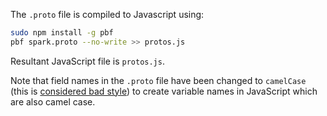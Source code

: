 The `.proto` file is compiled to Javascript using:

```bash
sudo npm install -g pbf
pbf spark.proto --no-write >> protos.js
```

Resultant JavaScript file is `protos.js`.

Note that field names in the `.proto` file have been changed to `camelCase` (this is [considered bad style](https://developers.google.com/protocol-buffers/docs/style#message-and-field-names)) to create variable names in JavaScript which are also camel case.

